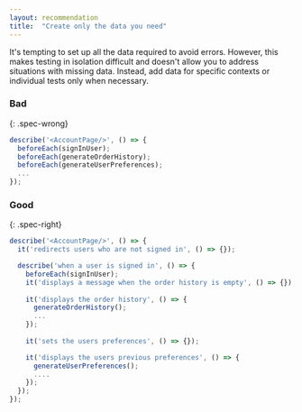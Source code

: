 ```yaml
---
layout: recommendation
title:  "Create only the data you need"
---
```

It's tempting to set up all the data required to avoid errors. However, this
makes testing in isolation difficult and doesn't allow you to address situations
with missing data. Instead, add data for specific contexts or individual tests
only when necessary.

### Bad
{: .spec-wrong}

```javascript
describe('<AccountPage/>', () => {
  beforeEach(signInUser);
  beforeEach(generateOrderHistory);
  beforeEach(generateUserPreferences);
  ...
});
```

### Good
{: .spec-right}

```javascript
describe('<AccountPage/>', () => {
  it('redirects users who are not signed in', () => {});

  describe('when a user is signed in', () => {
    beforeEach(signInUser);
    it('displays a message when the order history is empty', () => {});
    
    it('displays the order history', () => {
      generateOrderHistory();
      ...
    });
    
    it('sets the users preferences', () => {});

    it('displays the users previous preferences', () => {
      generateUserPreferences();
      ....
    });
  });
});
```
